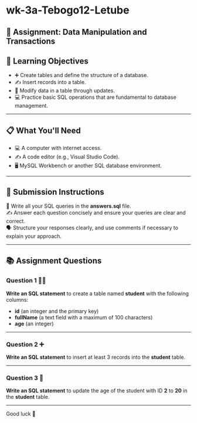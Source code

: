 # wk-3a-Tebogo12-Letube

## 📝 Assignment: Data Manipulation and Transactions

## 🎯 Learning Objectives

* ➕ Create tables and define the structure of a database.
* ✍️ Insert records into a table.
* 🔄 Modify data in a table through updates.
* 💻 Practice basic SQL operations that are fundamental to database management.

---

## 📋 **What You'll Need**

* 💻 A computer with internet access.
* ✍️ A code editor (e.g., Visual Studio Code).
* 🖥️ MySQL Workbench or another SQL database environment.

---

## 📝 **Submission Instructions**  

📂 Write all your SQL queries in the **answers.sql** file.  
✍️ Answer each question concisely and ensure your queries are clear and correct.  
🗣️ Structure your responses clearly, and use comments if necessary to explain your approach.

---

## 📚 **Assignment Questions**

### **Question 1 🧑‍🎓**  

**Write an SQL statement** to create a table named **student** with the following columns:  

* **id** (an integer and the primary key)  
* **fullName** (a text field with a maximum of 100 characters)  
* **age** (an integer)

---

### **Question 2 ➕**  

**Write an SQL statement** to insert at least 3 records into the **student** table.

---

### **Question 3 🔄**  

**Write an SQL statement** to update the age of the student with ID **2** to **20** in the **student** table.

---

Good luck 🚀
